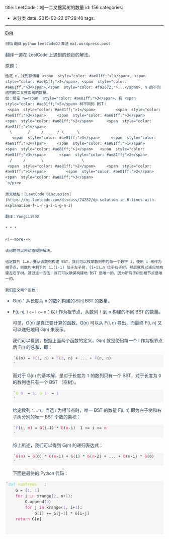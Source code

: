 title: LeetCode：唯一二叉搜索树的数量
id: 156
categories:
  - 未分类
date: 2015-02-22 07:26:40
tags:
---

<del style="position:relative;display:block">[Edit](http://maxiang.info/#/?provider=evernote_int&amp;guid=1a56c5f3-b43d-41c8-ab45-1f18c506c07a)</del><div  style="line-height: 1.5; color: #2c3f51; font-family: Helvetica Neue, Arial, Hiragino Sans GB, STHeiti, Microsoft YaHei, WenQuanYi Micro Hei, SimSun, Song, sans-serif;">
                        <div ></div>
                    <div >

`归档` `翻译` `python` `leetCodeOJ` `算法` `eat.wordpress.post` 
</div><div >

翻译一道在 LeetCode 上遇到的题目的解法。 

原题：

    给定 n，找到存储着 <span  style="color: #ae81ff;">1</span>, <span  style="color: #ae81ff;">2</span>, <span  style="color: #ae81ff;">3</span>,<span  style="color: #f92672;">...</span>, n 的不同结构的二叉搜索树的数量。
    如：给定 n=<span  style="color: #ae81ff;">3</span>，有 <span  style="color: #ae81ff;">5</span> 种不同的 BST：
     <span  style="color: #ae81ff;">1</span>         <span  style="color: #ae81ff;">3</span>     <span  style="color: #ae81ff;">3</span>      <span  style="color: #ae81ff;">2</span>      <span  style="color: #ae81ff;">1</span>
      \       /     /      / \      \
       <span  style="color: #ae81ff;">3</span>     <span  style="color: #ae81ff;">2</span>     <span  style="color: #ae81ff;">1</span>      <span  style="color: #ae81ff;">1</span>   <span  style="color: #ae81ff;">3</span>      <span  style="color: #ae81ff;">2</span>
      /     /       \                 \
     <span  style="color: #ae81ff;">2</span>     <span  style="color: #ae81ff;">1</span>         <span  style="color: #ae81ff;">2</span>                 <span  style="color: #ae81ff;">3</span>
    `</pre>

    原文地址：[LeetCode Discussion](https://oj.leetcode.com/discuss/24282/dp-solution-in-6-lines-with-explanation-f-i-n-g-i-1-g-n-i) 

    翻译：YongLi1992

    * * *

    <!--more--> 

    该问题可以用动态规划解决。

    给定数列 1…n，要从该数列构建 BST，我们可以枚举数列中的每一个数字 i，使用 i 来作为根节点，则数列中剩下的 1…(i-1) 位于左子树，(i+1)…n 位于右子树。然后就可以递归地构建左右子树。通过这一方法，我们可以确保构建地 BST 是唯一的，因为所有子树的根节点是唯一的。

    我们定义两个函数：

*   G(n)：从长度为 n 的数列构建的不同 BST 的数量。
*   F(i, n), i &lt;= i &lt;= n：以 i 作为根节点，从数列 1 到 n 构建的不同 BST 的数量。

    可见，G(n) 是真正要计算的函数。G(n) 可以从 F(i, n) 导出，而最终 F(i, n) 又可以递归地用 G(n) 来表示。

    我们可以看到，根据上面两个函数的定义，G(n) 就是使用每一个 i 作为根节点后 F(i) 的总和，即：

    <pre  style="font-family: Source Code Pro,monospace; font-size: .9em; white-space: pre-wrap; display: block; padding: 2px; margin: 0 0 1.1em; line-height: 1.45; word-break: break-word; word-wrap: break-word; color: #333; background-color: rgba(102,128,153,0.05); border: 0; border-radius: 5px; text-align: start; background: #f6f6f6;">`G(n) = <span  style="color: #ae81ff;">F</span>(<span  style="color: #ae81ff;">1</span>, n) + <span  style="color: #ae81ff;">F</span>(<span  style="color: #ae81ff;">2</span>, n) + <span  style="color: #f92672;">...</span> + <span  style="color: #ae81ff;">F</span>(n, n)
    `</pre>

    而对于 G(n) 的基本解，是对于长度为 1 的数列只有一个 BST，对于长度为 0 的数列也只有一个 BST （空树）。

    <pre  style="font-family: Source Code Pro,monospace; font-size: .9em; white-space: pre-wrap; display: block; padding: 2px; margin: 0 0 1.1em; line-height: 1.45; word-break: break-word; word-wrap: break-word; color: #333; background-color: rgba(102,128,153,0.05); border: 0; border-radius: 5px; text-align: start; background: #f6f6f6;">`<span  style="color: #f92672;"><span  style="color: #a6e22e;">G</span><span  style="color: #f8f8f2;">(<span  style="color: #ae81ff;">0</span>)</span></span> = <span  style="color: #ae81ff;">1</span>, <span  style="color: #f92672;"><span  style="color: #a6e22e;">G</span><span  style="color: #f8f8f2;">(<span  style="color: #ae81ff;">1</span>)</span></span> = <span  style="color: #ae81ff;">1</span>
    `</pre>

    给定数列 1…n，当选 i 为根节点时，唯一 BST 的数量 F(i, n) 即为左子树和右子树分别的唯一 BST 个数的乘积：

    <pre  style="font-family: Source Code Pro,monospace; font-size: .9em; white-space: pre-wrap; display: block; padding: 2px; margin: 0 0 1.1em; line-height: 1.45; word-break: break-word; word-wrap: break-word; color: #333; background-color: rgba(102,128,153,0.05); border: 0; border-radius: 5px; text-align: start; background: #f6f6f6;">`<span  style="color: #ae81ff;">F</span>(i, <span  style="color: #f92672;">n</span>) = <span  style="color: #f92672;">G</span>(i-1) * <span  style="color: #f92672;">G</span>(<span  style="color: #f92672;">n</span>-i)  1 &lt;= i &lt;= <span  style="color: #f92672;">n</span>
    `</pre>

    综上所述，我们可以得到 G(n) 的递归表达式：

    <pre  style="font-family: Source Code Pro,monospace; font-size: .9em; white-space: pre-wrap; display: block; padding: 2px; margin: 0 0 1.1em; line-height: 1.45; word-break: break-word; word-wrap: break-word; color: #333; background-color: rgba(102,128,153,0.05); border: 0; border-radius: 5px; text-align: start; background: #f6f6f6;">`<span  style="color: #f92672;">G</span>(<span  style="color: #f92672;">n</span>) = <span  style="color: #f92672;">G</span>(0) * <span  style="color: #f92672;">G</span>(<span  style="color: #f92672;">n</span>-1) + <span  style="color: #f92672;">G</span>(1) * <span  style="color: #f92672;">G</span>(<span  style="color: #f92672;">n</span>-2) + ... + <span  style="color: #f92672;">G</span>(<span  style="color: #f92672;">n</span>-1) * <span  style="color: #f92672;">G</span>(0)
    `</pre>

    下面是最终的 Python 代码：
    </div><div >

    <pre  style="font-family: Source Code Pro,monospace; font-size: .9em; white-space: pre-wrap; display: block; padding: 2px; margin: 0 0 1.1em; line-height: 1.45; word-break: break-word; word-wrap: break-word; color: #333; background-color: rgba(102,128,153,0.05); border: 0; border-radius: 5px; text-align: start; background: #f6f6f6;">`<span  style="color: #f92672;"><span  style="color: #66d9ef;">def</span> <span  style="color: #a6e22e;">numTrees</span><span  style="color: #f8f8f2;">(n)</span>:</span>
        G = [<span  style="color: #ae81ff;">1</span>, <span  style="color: #ae81ff;">1</span>]
        <span  style="color: #f92672;">for</span> i <span  style="color: #f92672;">in</span> xrange(<span  style="color: #ae81ff;">2</span>, n+<span  style="color: #ae81ff;">1</span>):
            G.append(<span  style="color: #ae81ff;">0</span>)
            <span  style="color: #f92672;">for</span> j <span  style="color: #f92672;">in</span> xrange(<span  style="color: #ae81ff;">1</span>, i+<span  style="color: #ae81ff;">1</span>):
                G[i] += G[j-<span  style="color: #ae81ff;">1</span>] * G[i-j]
        <span  style="color: #f92672;">return</span> G[n]
</div><div ></div></div><center style='display:none'>@%28%u5F52%u6863%29%5B%u7FFB%u8BD1%7Cpython%7CleetCodeOJ%7C%u7B97%u6CD5%7Ceat.wordpress.post%5D%0A%23%23%20LeetCode%uFF1A%u552F%u4E00%u4E8C%u53C9%u641C%u7D22%u6811%u7684%u6570%u91CF%0A%u7FFB%u8BD1%u4E00%u9053%u5728%20LeetCode%20%u4E0A%u9047%u5230%u7684%u9898%u76EE%u7684%u89E3%u6CD5%u3002%0A%u539F%u9898%uFF1A%0A%20%20%20%20%0A%20%20%20%20%u7ED9%u5B9A%20n%uFF0C%u627E%u5230%u5B58%u50A8%u7740%201%2C%202%2C%203%2C...%2C%20n%20%u7684%u4E0D%u540C%u7ED3%u6784%u7684%u4E8C%u53C9%u641C%u7D22%u6811%u7684%u6570%u91CF%u3002%0A%20%20%20%20%u5982%uFF1A%u7ED9%u5B9A%20n%3D3%uFF0C%u6709%205%20%u79CD%u4E0D%u540C%u7684%20BST%uFF1A%0A%20%20%20%20%201%20%20%20%20%20%20%20%20%203%20%20%20%20%203%20%20%20%20%20%202%20%20%20%20%20%201%0A%20%20%20%20%20%20%5C%20%20%20%20%20%20%20/%20%20%20%20%20/%20%20%20%20%20%20/%20%5C%20%20%20%20%20%20%5C%0A%20%20%20%20%20%20%203%20%20%20%20%202%20%20%20%20%201%20%20%20%20%20%201%20%20%203%20%20%20%20%20%202%0A%20%20%20%20%20%20/%20%20%20%20%20/%20%20%20%20%20%20%20%5C%20%20%20%20%20%20%20%20%20%20%20%20%20%20%20%20%20%5C%0A%20%20%20%20%202%20%20%20%20%201%20%20%20%20%20%20%20%20%202%20%20%20%20%20%20%20%20%20%20%20%20%20%20%20%20%203%0A%u539F%u6587%u5730%u5740%uFF1A%5BLeetCode%20Discussion%5D%28https%3A//oj.leetcode.com/discuss/24282/dp-solution-in-6-lines-with-explanation-f-i-n-g-i-1-g-n-i%29%0A%u7FFB%u8BD1%uFF1AYongLi1992%0A***%0A%3C%21--more--%3E%0A%u8BE5%u95EE%u9898%u53EF%u4EE5%u7528%u52A8%u6001%u89C4%u5212%u89E3%u51B3%u3002%0A%0A%u7ED9%u5B9A%u6570%u5217%201...n%uFF0C%u8981%u4ECE%u8BE5%u6570%u5217%u6784%u5EFA%20BST%uFF0C%u6211%u4EEC%u53EF%u4EE5%u679A%u4E3E%u6570%u5217%u4E2D%u7684%u6BCF%u4E00%u4E2A%u6570%u5B57%20i%uFF0C%u4F7F%u7528%20i%20%u6765%u4F5C%u4E3A%u6839%u8282%u70B9%uFF0C%u5219%u6570%u5217%u4E2D%u5269%u4E0B%u7684%201...%28i-1%29%20%u4F4D%u4E8E%u5DE6%u5B50%u6811%uFF0C%28i+1%29...n%20%u4F4D%u4E8E%u53F3%u5B50%u6811%u3002%u7136%u540E%u5C31%u53EF%u4EE5%u9012%u5F52%u5730%u6784%u5EFA%u5DE6%u53F3%u5B50%u6811%u3002%u901A%u8FC7%u8FD9%u4E00%u65B9%u6CD5%uFF0C%u6211%u4EEC%u53EF%u4EE5%u786E%u4FDD%u6784%u5EFA%u5730%20BST%20%u662F%u552F%u4E00%u7684%uFF0C%u56E0%u4E3A%u6240%u6709%u5B50%u6811%u7684%u6839%u8282%u70B9%u662F%u552F%u4E00%u7684%u3002%0A%0A%u6211%u4EEC%u5B9A%u4E49%u4E24%u4E2A%u51FD%u6570%uFF1A%0A%0A-%20G%28n%29%uFF1A%u4ECE%u957F%u5EA6%u4E3A%20n%20%u7684%u6570%u5217%u6784%u5EFA%u7684%u4E0D%u540C%20BST%20%u7684%u6570%u91CF%u3002%0A-%20F%28i%2C%20n%29%2C%20i%20%3C%3D%20i%20%3C%3D%20n%uFF1A%u4EE5%20i%20%u4F5C%u4E3A%u6839%u8282%u70B9%uFF0C%u4ECE%u6570%u5217%201%20%u5230%20n%20%u6784%u5EFA%u7684%u4E0D%u540C%20BST%20%u7684%u6570%u91CF%u3002%0A%0A%u53EF%u89C1%uFF0CG%28n%29%20%u662F%u771F%u6B63%u8981%u8BA1%u7B97%u7684%u51FD%u6570%u3002G%28n%29%20%u53EF%u4EE5%u4ECE%20F%28i%2C%20n%29%20%u5BFC%u51FA%uFF0C%u800C%u6700%u7EC8%20F%28i%2C%20n%29%20%u53C8%u53EF%u4EE5%u9012%u5F52%u5730%u7528%20G%28n%29%20%u6765%u8868%u793A%u3002%0A%0A%u6211%u4EEC%u53EF%u4EE5%u770B%u5230%uFF0C%u6839%u636E%u4E0A%u9762%u4E24%u4E2A%u51FD%u6570%u7684%u5B9A%u4E49%uFF0CG%28n%29%20%u5C31%u662F%u4F7F%u7528%u6BCF%u4E00%u4E2A%20i%20%u4F5C%u4E3A%u6839%u8282%u70B9%u540E%20F%28i%29%20%u7684%u603B%u548C%uFF0C%u5373%uFF1A%0A%0A%20%20%20%20G%28n%29%20%3D%20F%281%2C%20n%29%20+%20F%282%2C%20n%29%20+%20...%20+%20F%28n%2C%20n%29%0A%u800C%u5BF9%u4E8E%20G%28n%29%20%u7684%u57FA%u672C%u89E3%uFF0C%u662F%u5BF9%u4E8E%u957F%u5EA6%u4E3A%201%20%u7684%u6570%u5217%u53EA%u6709%u4E00%u4E2A%20BST%uFF0C%u5BF9%u4E8E%u957F%u5EA6%u4E3A%200%20%u7684%u6570%u5217%u4E5F%u53EA%u6709%u4E00%u4E2A%20BST%20%uFF08%u7A7A%u6811%uFF09%u3002%0A%0A%20%20%20%20G%280%29%20%3D%201%2C%20G%281%29%20%3D%201%0A%u7ED9%u5B9A%u6570%u5217%201...n%uFF0C%u5F53%u9009%20i%20%u4E3A%u6839%u8282%u70B9%u65F6%uFF0C%u552F%u4E00%20BST%20%u7684%u6570%u91CF%20F%28i%2C%20n%29%20%u5373%u4E3A%u5DE6%u5B50%u6811%u548C%u53F3%u5B50%u6811%u5206%u522B%u7684%u552F%u4E00%20BST%20%u4E2A%u6570%u7684%u4E58%u79EF%uFF1A%0A%20%20%20%20%20%0A%20%20%20%20F%28i%2C%20n%29%20%3D%20G%28i-1%29%20*%20G%28n-i%29%20%201%20%3C%3D%20i%20%3C%3D%20n%0A%u7EFC%u4E0A%u6240%u8FF0%uFF0C%u6211%u4EEC%u53EF%u4EE5%u5F97%u5230%20G%28n%29%20%u7684%u9012%u5F52%u8868%u8FBE%u5F0F%uFF1A%0A%0A%20%20%20%20G%28n%29%20%3D%20G%280%29%20*%20G%28n-1%29%20+%20G%281%29%20*%20G%28n-2%29%20+%20...%20+%20G%28n-1%29%20*%20G%280%29%0A%u4E0B%u9762%u662F%u6700%u7EC8%u7684%20Python%20%u4EE3%u7801%uFF1A%0A%60%60%60python%0Adef%20numTrees%28n%29%3A%0A%09G%20%3D%20%5B1%2C%201%5D%0A%09for%20i%20in%20xrange%282%2C%20n+1%29%3A%0A%09%09G.append%280%29%0A%09%09for%20j%20in%20xrange%281%2C%20i+1%29%3A%0A%09%09%09G%5Bi%5D%20+%3D%20G%5Bj-1%5D%20*%20G%5Bi-j%5D%0A%09return%20G%5Bn%5D%0A%60%60%60</center>